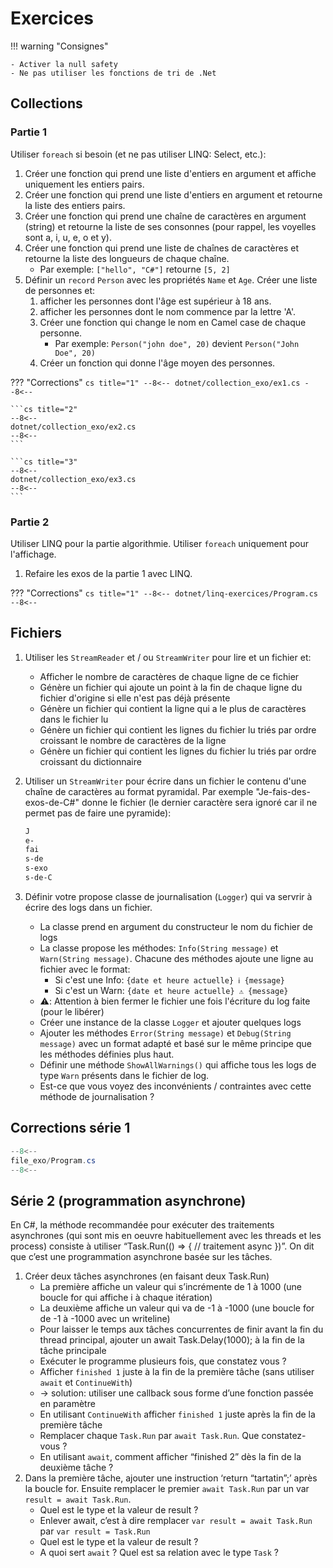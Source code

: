 # Exercices

!!! warning "Consignes"

    - Activer la null safety
    - Ne pas utiliser les fonctions de tri de .Net

## Collections

### Partie 1

Utiliser `foreach` si besoin (et ne pas utiliser LINQ: Select, etc.):
    
1. Créer une fonction qui prend une liste d'entiers en argument et affiche uniquement les entiers pairs.
1. Créer une fonction qui prend une liste d'entiers en argument et retourne la liste des entiers pairs.
1. Créer une fonction qui prend une chaîne de caractères en argument (string) et retourne la liste de ses consonnes (pour rappel, les voyelles sont a, i, u, e, o et y).
1. Créer une fonction qui prend une liste de chaînes de caractères et retourne la liste des longueurs de chaque chaîne.
    - Par exemple: `["hello", "C#"]` retourne `[5, 2]`
1. Définir un `record` `Person` avec les propriétés `Name` et `Age`. Créer une liste de personnes et:
    1. afficher les personnes dont l'âge est supérieur à 18 ans.
    1. afficher les personnes dont le nom commence par la lettre 'A'.
    1. Créer une fonction qui change le nom en Camel case de chaque personne.
        - Par exemple: `Person("john doe", 20)` devient `Person("John Doe", 20)`
    1. Créer un fonction qui donne l'âge moyen des personnes.

??? "Corrections"
    ```cs title="1"
    --8<--
    dotnet/collection_exo/ex1.cs
    --8<--
    ```

    ```cs title="2"
    --8<--
    dotnet/collection_exo/ex2.cs
    --8<--
    ```

    ```cs title="3"
    --8<--
    dotnet/collection_exo/ex3.cs
    --8<--
    ```


### Partie 2

Utiliser LINQ pour la partie algorithmie. Utiliser `foreach` uniquement pour l'affichage.

1. Refaire les exos de la partie 1 avec LINQ.

??? "Corrections"
    ```cs title="1"
    --8<--
    dotnet/linq-exercices/Program.cs
    --8<--
    ```

## Fichiers

1. Utiliser les `StreamReader` et / ou `StreamWriter` pour lire et un fichier et:
    - Afficher le nombre de caractères de chaque ligne de ce fichier
    - Génère un fichier qui ajoute un point à la fin de chaque ligne du fichier d'origine si elle n'est pas déjà présente
    - Génère un fichier qui contient la ligne qui a le plus de caractères dans le fichier lu
    - Génère un fichier qui contient les lignes du fichier lu triés par ordre croissant le nombre de caractères de la ligne
    - Génère un fichier qui contient les lignes du fichier lu triés par ordre croissant du dictionnaire
1. Utiliser un `StreamWriter` pour écrire dans un fichier le contenu d'une chaîne de caractères au format pyramidal. Par exemple "Je-fais-des-exos-de-C#" donne le fichier (le dernier caractère sera ignoré car il ne permet pas de faire une pyramide):

    ```txt
    J
    e-
    fai
    s-de
    s-exo
    s-de-C
    ```

1. Définir votre propose classe de journalisation (`Logger`) qui va servrir à écrire des logs dans un fichier.
    - La classe prend en argument du constructeur le nom du fichier de logs
    - La classe propose les méthodes: `Info(String message)` et `Warn(String message)`. Chacune des méthodes ajoute une ligne au fichier avec le format:
        - Si c'est une Info: `{date et heure actuelle} ℹ️ {message}`
        - Si c'est un Warn: `{date et heure actuelle} ⚠️ {message}`
    - ⚠️: Attention à bien fermer le fichier une fois l'écriture du log faite (pour le libérer)
    - Créer une instance de la classe `Logger` et ajouter quelques logs
    - Ajouter les méthodes `Error(String message)` et `Debug(String message)` avec un format adapté et basé sur le même principe que les méthodes définies plus haut.
    - Définir une méthode `ShowAllWarnings()` qui affiche tous les logs de type `Warn` présents dans le fichier de log.
    - Est-ce que vous voyez des inconvénients / contraintes avec cette méthode de journalisation ?

## Corrections série 1

```cs title="Correction"
--8<--
file_exo/Program.cs
--8<--
```

## Série 2 (programmation asynchrone)

En C#, la méthode recommandée pour exécuter des traitements asynchrones (qui sont mis en oeuvre habituellement avec les threads et les process) consiste à utiliser “Task.Run(() => { // traitement async })”. On dit que c’est une programmation asynchrone basée sur les tâches.

1. Créer deux tâches asynchrones (en faisant deux Task.Run)
    - La première affiche un valeur qui s’incrémente de 1 à 1000 (une boucle for qui affiche i à chaque itération)
    - La deuxième affiche un valeur qui va de -1 à -1000 (une boucle for de -1 à -1000 avec un writeline)
    - Pour laisser le temps aux tâches concurrentes de finir avant la fin du thread principal, ajouter un await Task.Delay(1000); à la fin de la tâche principale
    - Exécuter le programme plusieurs fois, que constatez vous ?
    - Afficher `finished 1` juste à la fin de la première tâche (sans utiliser `await` et `ContinueWith`)
    - -> solution: utiliser une callback sous forme d’une fonction passée en paramètre
    - En utilisant `ContinueWith` afficher `finished 1` juste après la fin de la première tâche
    - Remplacer chaque `Task.Run` par `await Task.Run`. Que constatez-vous ?
    - En utilisant `await`, comment afficher “finished 2” dès la fin de la deuxième tâche ?
1. Dans la première tâche, ajouter une instruction ‘return “tartatin”;’ après la boucle for. Ensuite remplacer le premier `await Task.Run` par un var `result = await Task.Run`.
    - Quel est le type et la valeur de result ?
    - Enlever await, c’est à dire remplacer `var result = await Task.Run` par `var result = Task.Run`
    - Quel est le type et la valeur de result ?
    - A quoi sert `await` ? Quel est sa relation avec le type `Task` ?
